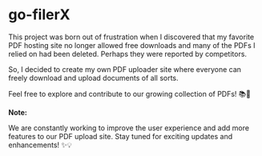 # go-filerX

This project was born out of frustration when I discovered that my favorite PDF hosting site no longer allowed free downloads and many of the PDFs I relied on had been deleted. Perhaps they were reported by competitors.

So, I decided to create my own PDF uploader site where everyone can freely download and upload documents of all sorts.

Feel free to explore and contribute to our growing collection of PDFs! 📚🚀

**Note:**

We are constantly working to improve the user experience and add more features to our PDF upload site. Stay tuned for exciting updates and enhancements! ✨💡



